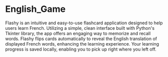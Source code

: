 # English_Game
 Flashy is an intuitive and easy-to-use flashcard application designed to help users learn French. Utilizing a simple, clean interface built with Python's Tkinter library, the app offers an engaging way to memorize and recall words. Flashy flips cards automatically to reveal the English translation of displayed French words, enhancing the learning experience. Your learning progress is saved locally, enabling you to pick up right where you left off.
